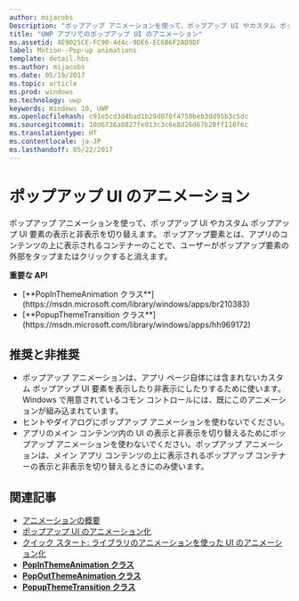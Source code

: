 ```yaml
---
author: mijacobs
Description: "ポップアップ アニメーションを使って、ポップアップ UI やカスタム ポップアップ UI 要素の表示と非表示を切り替えます。 ポップアップ要素とは、アプリのコンテンツの上に表示されるコンテナーのことで、ユーザーがポップアップ要素の外部をタップまたはクリックすると消えます。"
title: "UWP アプリでのポップアップ UI のアニメーション"
ms.assetid: 4E9025CE-FC90-4d4c-9DE6-EC6B6F2AD9DF
label: Motion--Pop-up animations
template: detail.hbs
ms.author: mijacobs
ms.date: 05/19/2017
ms.topic: article
ms.prod: windows
ms.technology: uwp
keywords: Windows 10, UWP
ms.openlocfilehash: c91e5cd3d4bad1b29d070f4750beb3dd95b3c5dc
ms.sourcegitcommit: 10d6736a0827fe813c3c6e8d26d67b20ff110f6c
ms.translationtype: HT
ms.contentlocale: ja-JP
ms.lasthandoff: 05/22/2017
---
```

# <a name="pop-up-ui-animations"></a>ポップアップ UI のアニメーション

<link rel="stylesheet" href="https://az835927.vo.msecnd.net/sites/uwp/Resources/css/custom.css">

ポップアップ アニメーションを使って、ポップアップ UI やカスタム ポップアップ UI 要素の表示と非表示を切り替えます。 ポップアップ要素とは、アプリのコンテンツの上に表示されるコンテナーのことで、ユーザーがポップアップ要素の外部をタップまたはクリックすると消えます。

<div class="important-apis" >
<b>重要な API</b><br/>
<ul>
<li>[**PopInThemeAnimation クラス**](https://msdn.microsoft.com/library/windows/apps/br210383)</li>
<li>[**PopupThemeTransition クラス**](https://msdn.microsoft.com/library/windows/apps/hh969172)</li>
</ul>
</div>


## <a name="dos-and-donts"></a>推奨と非推奨


-   ポップアップ アニメーションは、アプリ ページ自体には含まれないカスタム ポップアップ UI 要素を表示したり非表示にしたりするために使います。 Windows で用意されているコモン コントロールには、既にこのアニメーションが組み込まれています。
-   ヒントやダイアログにポップアップ アニメーションを使わないでください。
-   アプリのメイン コンテンツ内の UI の表示と非表示を切り替えるためにポップアップ アニメーションを使わないでください。ポップアップ アニメーションは、メイン アプリ コンテンツの上に表示されるポップアップ コンテナーの表示と非表示を切り替えるときにのみ使います。

## <a name="related-articles"></a>関連記事

* [アニメーションの概要](https://msdn.microsoft.com/library/windows/apps/mt187350)
* [ポップアップ UI のアニメーション化](https://msdn.microsoft.com/library/windows/apps/xaml/jj649433)
* [クイック スタート: ライブラリのアニメーションを使った UI のアニメーション化](https://msdn.microsoft.com/library/windows/apps/xaml/hh452703)
* [**PopInThemeAnimation クラス**](https://msdn.microsoft.com/library/windows/apps/br210383)
* [**PopOutThemeAnimation クラス**](https://msdn.microsoft.com/library/windows/apps/br210391)
* [**PopupThemeTransition クラス**](https://msdn.microsoft.com/library/windows/apps/hh969172)

 

 




